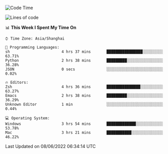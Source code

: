 <!--START_SECTION:waka-->
![Code Time](http://img.shields.io/badge/Code%20Time-718%20hrs%2051%20mins-blue)

![Lines of code](https://img.shields.io/badge/From%20Hello%20World%20I%27ve%20Written-22%20Thousand%20lines%20of%20code-blue)

📊 **This Week I Spent My Time On** 

```text
⌚︎ Time Zone: Asia/Shanghai

💬 Programming Languages: 
sh                       4 hrs 37 mins       ████████████████░░░░░░░░░   63.71% 
Python                   2 hrs 38 mins       █████████░░░░░░░░░░░░░░░░   36.28% 
JSON                     0 secs              ░░░░░░░░░░░░░░░░░░░░░░░░░   0.02%

🔥 Editors: 
Zsh                      4 hrs 36 mins       ███████████████░░░░░░░░░░   63.27% 
Emacs                    2 hrs 38 mins       █████████░░░░░░░░░░░░░░░░   36.29% 
Unknown Editor           1 min               ░░░░░░░░░░░░░░░░░░░░░░░░░   0.44%

💻 Operating System: 
Windows                  3 hrs 54 mins       █████████████░░░░░░░░░░░░   53.78% 
Mac                      3 hrs 21 mins       ███████████░░░░░░░░░░░░░░   46.22%

```


 Last Updated on 08/06/2022 06:34:14 UTC
<!--END_SECTION:waka-->
